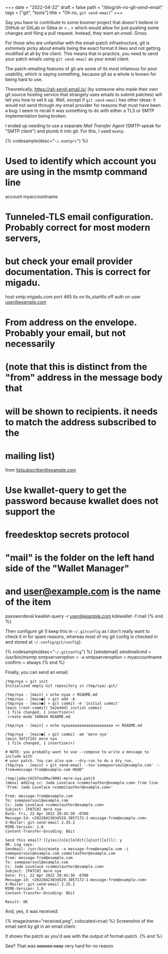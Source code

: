 +++
date = "2022-04-22"
draft = false
path = "/blog/oh-no-git-send-email"
tags = ["git", "tools"]
title = "Oh no, `git send-email`"
+++

Say you have to contribute to some boomer project that doesn't believe in
GitHub or GitLab or Gitea or <...> which would allow for just pushing some
changes and filing a pull request. Instead, they want an *email*. Gross.

For those who are unfamiliar with the email-patch infrastructure, git is
*extremely* picky about emails being the exact format it likes and not getting
modified at all by the client. This means that in practice, you need to send
your patch emails using `git send-email` as your email client.

The patch-emailing features of git are some of its most infamous for poor
usability, which is saying something, because git as a whole is known for being
hard to use.

Theoretically, <https://git-send-email.io/> (by someone who made their own git
source hosting service that strangely uses emails to submit patches) will tell
you how to set it up. Well, except if `git send-email` has other ideas: it
would not send through my email provider for reasons that must have been a bug:
I seem to recall it was something to do with either a TLS or SMTP
implementation being broken.

I ended up needing to use a separate *Mail Transfer Agent* (SMTP-speak for
"SMTP client") and plumb it into git. For this, I used `msmtp`.

{% codesample(desc="`~/.msmtprc`") %}
# Used to identify which account you are using in the msmtp command line
account myaccountname

# Tunneled-TLS email configuration. Probably correct for most modern servers,
# but check your email provider documentation. This is correct for migadu.

host smtp.migadu.com
port 465
tls on
tls_starttls off
auth on
user user@example.com

# From address on the envelope. Probably your email, but not necessarily
# (note that this is distinct from the "from" address in the message body that
# will be shown to recipients. it needs to match the address subscribed to the
# mailing list)
from listsubscriber@example.com

# Use kwallet-query to get the password because kwallet does not support the
# freedesktop secrets protocol
# "mail" is the folder on the left hand side of the "Wallet Manager"
# and user@example.com is the name of the item
passwordeval kwallet-query -r user@example.com kdewallet -f mail
{% end %}

Then configure git (I keep this in `~/.gitconfig` as I don't really want to
check it in for spam reasons, whereas most of my git config is checked in and
stored at `~/.config/git/config`):

{% codesample(desc="`~/.gitconfig`") %}
[sendemail]
    sendmailcmd = /usr/bin/msmtp
    smtpserveroption = -a
    smtpserveroption = myaccountname
    confirm = always
{% end %}

Finally, you can send an email:

```
/tmp/nya » git init
Initialized empty Git repository in /tmp/nya/.git/

/tmp/nya - [main] » echo nyaa > README.md
/tmp/nya - [main●] » git add -A
/tmp/nya - [main●] » git commit -m 'initial commit'
[main (root-commit) 5e2e44d] initial commit
 1 file changed, 1 insertion(+)
 create mode 100644 README.md

/tmp/nya - [main] » echo nyaaaaaaaaaaaaaaaaaaaaa >> README.md

/tmp/nya - [main●] » git commit -am 'more nya'
[main 3df1f2d] more nya
 1 file changed, 1 insertion(+)

# NOTE: you probably want to use --compose to write a message to include with
# your patch. You can also use --dry-run to do a dry run.
/tmp/nya - [main] » git send-email --to='somepoorsoul@example.com' --from=message-from@example.com HEAD^

/tmp/jade/jKCO7nnORw/0001-more-nya.patch
(mbox) Adding cc: Jade Lovelace <commitauthor@example.com> from line 'From: Jade Lovelace <commitauthor@example.com>'

From: message-from@example.com
To: somepoorsoul@example.com
Cc: Jade Lovelace <commitauthor@example.com>
Subject: [PATCH] more nya
Date: Fri, 22 Apr 2022 20:45:30 -0700
Message-Id: <20220423034529.3057172-1-message-from@example.com>
X-Mailer: git-send-email 2.35.2
MIME-Version: 1.0
Content-Transfer-Encoding: 8bit

Send this email? ([y]es|[n]o|[e]dit|[q]uit|[a]ll): y
OK. Log says:
Sendmail: /usr/bin/msmtp -a message-from@example.com -i somepoorsoul@example.com commitauthor@example.com
From: message-from@example.com
To: somepoorsoul@example.com
Cc: Jade Lovelace <commitauthor@example.com>
Subject: [PATCH] more nya
Date: Fri, 22 Apr 2022 20:45:30 -0700
Message-Id: <20220423034529.3057172-1-message-from@example.com>
X-Mailer: git-send-email 2.35.2
MIME-Version: 1.0
Content-Transfer-Encoding: 8bit

Result: OK
```

And, yes, it was received:

{% image(name="received.png", colocated=true) %}
Screenshot of the email sent by git in an email client.

It shows the patch as you'd see with the output of format-patch.
{% end %}

See? That was ~~sooooo easy~~ very hard for no reason.

